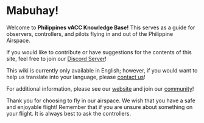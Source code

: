 # Mabuhay!

Welcome to **Philippines vACC Knowledge Base!** This serves as a guide for observers, controllers, and pilots flying in and out of the Philippine Airspace.

If you would like to contribute or have suggestions for the contents of this site, feel free to join our [Discord Server](https://vats.im/vatphil-join)!

This wiki is currently only available in English; however, if you would want to help us translate into your language, please [contact us](mailto:staff@vatphil.com)!

For additional information, please see our [website](https://vatphil.com) and join our [community](https://vats.im/vatphil-join)!

Thank you for choosing to fly in our airspace. We wish that you have a safe and enjoyable flight! Remember that if you are unsure about something on your flight. It is always best to ask the controllers.